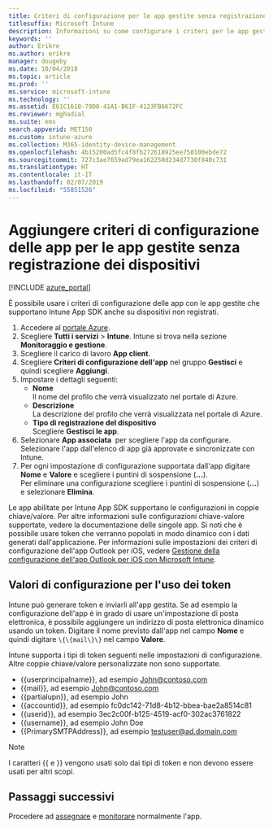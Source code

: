 ```yaml
---
title: Criteri di configurazione per le app gestite senza registrazione dei dispositivi
titlesuffix: Microsoft Intune
description: Informazioni su come configurare i criteri per le app gestite senza registrazione dei dispositivi.
keywords: ''
author: Erikre
ms.author: erikre
manager: dougeby
ms.date: 10/04/2018
ms.topic: article
ms.prod: ''
ms.service: microsoft-intune
ms.technology: ''
ms.assetid: E61C1618-79D0-41A1-B61F-4123FB6672FC
ms.reviewer: mghadial
ms.suite: ems
search.appverid: MET150
ms.custom: intune-azure
ms.collection: M365-identity-device-management
ms.openlocfilehash: 4b15200ad5fc4f8fb272618925ee758100ebde72
ms.sourcegitcommit: 727c3ae7659ad79ea162250d234d7730f840c731
ms.translationtype: HT
ms.contentlocale: it-IT
ms.lasthandoff: 02/07/2019
ms.locfileid: "55851526"
---
```

# <a name="add-app-configuration-policies-for-managed-apps-without-device-enrollment"></a>Aggiungere criteri di configurazione delle app per le app gestite senza registrazione dei dispositivi

[!INCLUDE [azure_portal](./includes/azure_portal.md)]

È possibile usare i criteri di configurazione delle app con le app gestite che supportano Intune App SDK anche su dispositivi non registrati. 

1. Accedere al [portale Azure](https://portal.azure.com).
2. Scegliere **Tutti i servizi** > **Intune**. Intune si trova nella sezione **Monitoraggio e gestione**.
3. Scegliere il carico di lavoro **App client**.
4. Scegliere **Criteri di configurazione dell'app** nel gruppo **Gestisci** e quindi scegliere **Aggiungi**.
5. Impostare i dettagli seguenti:
    - **Nome**  
      Il nome del profilo che verrà visualizzato nel portale di Azure.
    - **Descrizione**  
      La descrizione del profilo che verrà visualizzata nel portale di Azure.
    - **Tipo di registrazione del dispositivo**  
      Scegliere **Gestisci le app**.
6. Selezionare **App associata**  per scegliere l'app da configurare. Selezionare l'app dall'elenco di app già approvate e sincronizzate con Intune.
7. Per ogni impostazione di configurazione supportata dall'app digitare **Nome** e **Valore** e scegliere i puntini di sospensione (**...**).  
    Per eliminare una configurazione scegliere i puntini di sospensione (**...**) e selezionare **Elimina**.  
    
Le app abilitate per Intune App SDK supportano le configurazioni in coppie chiave/valore. Per altre informazioni sulle configurazioni chiave-valore supportate, vedere la documentazione delle singole app. Si noti che è possibile usare token che verranno popolati in modo dinamico con i dati generati dall'applicazione. Per informazioni sulle impostazioni dei criteri di configurazione dell'app Outlook per iOS, vedere [Gestione della configurazione dell'app Outlook per iOS con Microsoft Intune](https://technet.microsoft.com/library/mt813789(v=exchg.150).aspx).

## <a name="configuration-values-for-using-tokens"></a>Valori di configurazione per l'uso dei token

Intune può generare token e inviarli all'app gestita. Se ad esempio la configurazione dell'app è in grado di usare un'impostazione di posta elettronica, è possibile aggiungere un indirizzo di posta elettronica dinamico usando un token. Digitare il nome previsto dall'app nel campo **Nome** e quindi digitare `\{\{mail\}\}` nel campo **Valore**.

Intune supporta i tipi di token seguenti nelle impostazioni di configurazione. Altre coppie chiave/valore personalizzate non sono supportate.

- \{\{userprincipalname\}\}, ad esempio John@contoso.com
- \{\{mail\}\}, ad esempio John@contoso.com
- \{\{partialupn\}\}, ad esempio John
- \{\{accountid\}\}, ad esempio fc0dc142-71d8-4b12-bbea-bae2a8514c81
- \{\{userid\}\}, ad esempio 3ec2c00f-b125-4519-acf0-302ac3761822
- \{\{username\}\}, ad esempio John Doe
- \{\{PrimarySMTPAddress\}\}, ad esempio testuser@ad.domain.com


> [!Note]  
> I caratteri \{\{ e \}\} vengono usati solo dai tipi di token e non devono essere usati per altri scopi.

## <a name="next-steps"></a>Passaggi successivi

Procedere ad [assegnare](apps-deploy.md) e [monitorare](apps-monitor.md) normalmente l'app.
